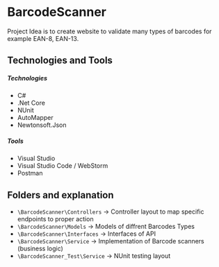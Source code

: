 ﻿# BarcodeScanner
Project Idea is to create website to validate many types of barcodes for example EAN-8, EAN-13.

## Technologies and Tools

##### Technologies
* C#
* .Net Core
* NUnit
* AutoMapper
* Newtonsoft.Json

##### Tools
* Visual Studio
* Visual Studio Code / WebStorm
* Postman

## Folders and explanation

* `\BarcodeScanner\Controllers` -> Controller layout to map specific endpoints to proper action
* `\BarcodeScanner\Models` -> Models of diffrent Barcodes Types
* `\BarcodeScanner\Interfaces` -> Interfaces of API
* `\BarcodeScanner\Service` -> Implementation of Barcode scanners (business logic)
* `\BarcodeScanner_Test\Service` -> NUnit testing layout
